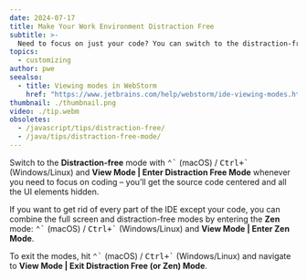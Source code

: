 ```yaml
---
date: 2024-07-17
title: Make Your Work Environment Distraction Free
subtitle: >-
  Need to focus on just your code? You can switch to the distraction-free or zen mode.
topics:
  - customizing
author: pwe
seealso:
  - title: Viewing modes in WebStorm
    href: "https://www.jetbrains.com/help/webstorm/ide-viewing-modes.html#"
thumbnail: ./thumbnail.png
video: ./tip.webm
obsoletes:
  - /javascript/tips/distraction-free/
  - /java/tips/distraction-free-mode/
---
```


Switch to the **Distraction-free** mode with <kbd>⌃\`</kbd> (macOS) / <kbd>Ctrl+\`</kbd> (Windows/Linux) and **View Mode | Enter Distraction Free Mode** whenever you need to focus on coding – you’ll get the source code centered and all the UI elements hidden.

If you want to get rid of every part of the IDE except your code, you can combine the full screen and distraction-free modes by entering the **Zen** mode: <kbd>⌃\`</kbd> (macOS) / <kbd>Ctrl+\`</kbd> (Windows/Linux) and **View Mode | Enter Zen Mode**.

To exit the modes, hit <kbd>⌃\`</kbd> (macOS) / <kbd>Ctrl+\`</kbd> (Windows/Linux) and navigate to **View Mode | Exit Distraction Free (or Zen) Mode**.

